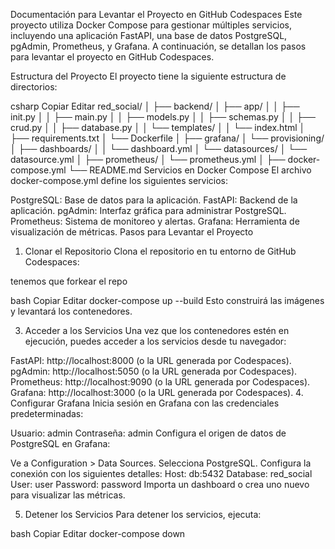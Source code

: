 Documentación para Levantar el Proyecto en GitHub Codespaces
Este proyecto utiliza Docker Compose para gestionar múltiples servicios, incluyendo una aplicación FastAPI, una base de datos PostgreSQL, pgAdmin, Prometheus, y Grafana. A continuación, se detallan los pasos para levantar el proyecto en GitHub Codespaces.

Estructura del Proyecto
El proyecto tiene la siguiente estructura de directorios:

csharp
Copiar
Editar
red_social/
│
├── backend/
│   ├── app/
│   │   ├── init.py
│   │   ├── main.py
│   │   ├── models.py
│   │   ├── schemas.py
│   │   ├── crud.py
│   │   ├── database.py
│   │   └── templates/
│   │       └── index.html
│   ├── requirements.txt
│   └── Dockerfile
│
├── grafana/
│   └── provisioning/
│       ├── dashboards/
│       │   └── dashboard.yml
│       └── datasources/
│           └── datasource.yml
│
├── prometheus/
│   └── prometheus.yml
│
├── docker-compose.yml
└── README.md
Servicios en Docker Compose
El archivo docker-compose.yml define los siguientes servicios:

PostgreSQL: Base de datos para la aplicación.
FastAPI: Backend de la aplicación.
pgAdmin: Interfaz gráfica para administrar PostgreSQL.
Prometheus: Sistema de monitoreo y alertas.
Grafana: Herramienta de visualización de métricas.
Pasos para Levantar el Proyecto
1. Clonar el Repositorio
Clona el repositorio en tu entorno de GitHub Codespaces:

tenemos que forkear el repo

bash
Copiar
Editar
docker-compose up --build
Esto construirá las imágenes y levantará los contenedores.

3. Acceder a los Servicios
Una vez que los contenedores estén en ejecución, puedes acceder a los servicios desde tu navegador:

FastAPI: http://localhost:8000 (o la URL generada por Codespaces).
pgAdmin: http://localhost:5050 (o la URL generada por Codespaces).
Prometheus: http://localhost:9090 (o la URL generada por Codespaces).
Grafana: http://localhost:3000 (o la URL generada por Codespaces).
4. Configurar Grafana
Inicia sesión en Grafana con las credenciales predeterminadas:

Usuario: admin
Contraseña: admin
Configura el origen de datos de PostgreSQL en Grafana:

Ve a Configuration > Data Sources.
Selecciona PostgreSQL.
Configura la conexión con los siguientes detalles:
Host: db:5432
Database: red_social
User: user
Password: password
Importa un dashboard o crea uno nuevo para visualizar las métricas.

5. Detener los Servicios
Para detener los servicios, ejecuta:

bash
Copiar
Editar
docker-compose down